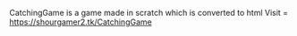 CatchingGame is a game made in scratch which is converted to html
Visit = https://shourgamer2.tk/CatchingGame
